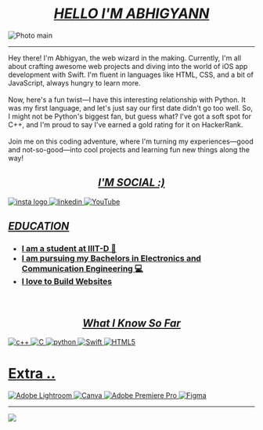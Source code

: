 
<H1><center><b><i><u> HELLO I'M ABHIGYANN  </u></i></b></center></H1>

![Photo main](https://github.com/Asher-Ul-Haque/Asher-Ul-Haque/assets/147892995/b4d80a81-4c39-4e6b-b0ec-027cae0b289b)

***

Hey there! I'm Abhigyan, the web wizard in the making. Currently, I'm all about crafting awesome web projects and diving into the world of iOS app development with Swift. I'm fluent in languages like HTML, CSS, and a bit of JavaScript, always hungry to learn more.<br><br>Now, here's a fun twist—I have this interesting relationship with Python. It was my first language, and let's just say our first date didn't go too well. So, I might not be Python's biggest fan, but guess what? I've got a soft spot for C++, and I'm proud to say I've earned a gold rating for it on HackerRank.<br><br>Join me on this coding adventure, where I'm turning my experiences—good and not-so-good—into cool projects and learning fun new things along the way!



<H2><center><b><i><u> I'M SOCIAL :)  </center></b></i><u></H2>
  

[![insta logo](https://github.com/Asher-Ul-Haque/Asher-Ul-Haque/assets/147892995/3d9e3fe7-153f-46d1-bb0d-b53da5d1906c)](https://instagram.com/abhigyann.)
[![linkedin](https://github.com/Asher-Ul-Haque/Asher-Ul-Haque/assets/147892995/e8275da3-efee-4f25-9847-2a8342ff3022)](https://linkedin.com/in/AbhigyanRaj)
[![YouTube](https://img.shields.io/badge/YouTube-%23FF0000.svg?logo=YouTube&logoColor=white)](https://youtube.com/@Abhigyann)



<H2><b><i> EDUCATION </i></b></H2>

<H3>
  
* I am a student at IIIT-D 📖
* I am pursuing my Bachelors in Electronics and Communication Engineering 💻
* I love to Build Websites 
</H3>
<br>



<H2><center><b><i><u>What I Know So Far  </center></b></i><u></H2>

 ![c++](https://github.com/Asher-Ul-Haque/Asher-Ul-Haque/assets/147892995/b3a0164a-ac3a-4e3d-a698-3f8d3c2726fa)
 ![C](https://img.shields.io/badge/c-%2300599C.svg?style=for-the-badge&logo=c&logoColor=white) 
![python](https://github.com/Asher-Ul-Haque/Asher-Ul-Haque/assets/147892995/645ccc45-c3e6-4091-a153-7ae5ffc5d0da)  ![Swift](https://img.shields.io/badge/swift-F54A2A?style=for-the-badge&logo=swift&logoColor=white) ![HTML5](https://img.shields.io/badge/html5-%23E34F26.svg?style=for-the-badge&logo=html5&logoColor=white)


# Extra ..
![Adobe Lightroom](https://img.shields.io/badge/Adobe%20Lightroom-31A8FF.svg?style=for-the-badge&logo=Adobe%20Lightroom&logoColor=white) ![Canva](https://img.shields.io/badge/Canva-%2300C4CC.svg?style=for-the-badge&logo=Canva&logoColor=white)  ![Adobe Premiere Pro](https://img.shields.io/badge/Adobe%20Premiere%20Pro-9999FF.svg?style=for-the-badge&logo=Adobe%20Premiere%20Pro&logoColor=white)  ![Figma](https://img.shields.io/badge/figma-%23F24E1E.svg?style=for-the-badge&logo=figma&logoColor=white) 





---
[![](https://visitcount.itsvg.in/api?id=AbhigyanRaj&icon=2&color=12)](https://visitcount.itsvg.in)

